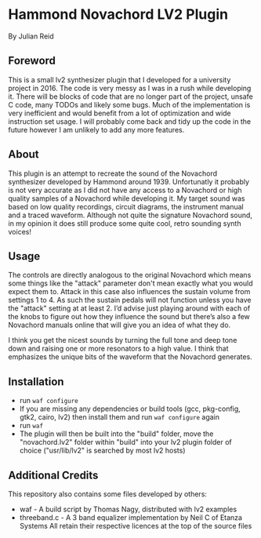 # Hammond Novachord LV2 Plugin
By Julian Reid

## Foreword
This is a small lv2 synthesizer plugin that I developed for a university project in 2016. The code is very messy as I was in a rush while developing it. There will be blocks of code that are no longer part of the project, unsafe C code, many TODOs and likely some bugs. Much of the implementation is very inefficient and would benefit from a lot of optimization and wide instruction set usage. I will probably come back and tidy up the code in the future however I am unlikely to add any more features.

## About
This plugin is an attempt to recreate the sound of the Novachord synthesizer developed by Hammond around 1939. Unfortunatly it probably is not very accurate as I did not have any access to a Novachord or high quality samples of a Novachord while developing it. My target sound was based on low quality recordings, circuit diagrams, the instrument manual and a traced waveform. Although not quite the signature Novachord sound, in my opinion it does still produce some quite cool, retro sounding synth voices!

## Usage
The controls are directly analogous to the original Novachord which means some things like the "attack" parameter don't mean exactly what you would expect them to. Attack in this case also influences the sustain volume from settings 1 to 4. As such the sustain pedals will not function unless you have the "attack" setting at at least 2. I’d advise just playing around with each of the knobs to figure out how they influence the sound but there’s also a few Novachord manuals online that will give you an idea of what they do.

I think you get the nicest sounds by turning the full tone and deep tone down and raising one or more resonators to a high value. I think that emphasizes the unique bits of the waveform that the Novachord generates.

## Installation
- run `waf configure`
- If you are missing any dependencies or build tools (gcc, pkg-config, gtk2, cairo, lv2) then install them and run `waf configure` again
- run `waf`
- The plugin will then be built into the "build" folder, move the "novachord.lv2" folder within "build" into your lv2 plugin folder of choice ("usr/lib/lv2" is searched by most lv2 hosts)

## Additional Credits
This repository also contains some files developed by others:
- waf - A build script by Thomas Nagy, distributed with lv2 examples
- threeband.c - A 3 band equalizer implementation by Neil C of Etanza Systems
All retain their respective licences at the top of the source files
